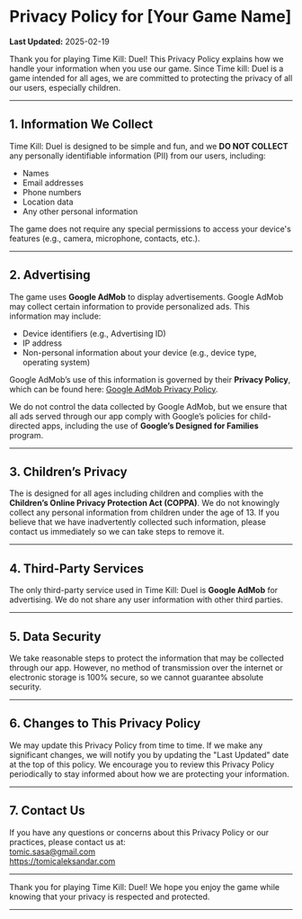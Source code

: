 # Privacy Policy for [Your Game Name]

**Last Updated:** 2025-02-19

Thank you for playing Time Kill: Duel! This Privacy Policy explains how we handle your information when you use our game. Since Time kill: Duel is a game intended for all ages, we are committed to protecting the privacy of all our users, especially children.

---

## 1. Information We Collect
Time Kill: Duel is designed to be simple and fun, and we **DO NOT COLLECT** any personally identifiable information (PII) from our users, including:
- Names
- Email addresses
- Phone numbers
- Location data
- Any other personal information

The game does not require any special permissions to access your device's features (e.g., camera, microphone, contacts, etc.).

---

## 2. Advertising
The game uses **Google AdMob** to display advertisements. Google AdMob may collect certain information to provide personalized ads. This information may include:
- Device identifiers (e.g., Advertising ID)
- IP address
- Non-personal information about your device (e.g., device type, operating system)

Google AdMob’s use of this information is governed by their **Privacy Policy**, which can be found here: [Google AdMob Privacy Policy](https://policies.google.com/privacy).

We do not control the data collected by Google AdMob, but we ensure that all ads served through our app comply with Google’s policies for child-directed apps, including the use of **Google’s Designed for Families** program.

---

## 3. Children’s Privacy
The is designed for all ages including children and complies with the **Children’s Online Privacy Protection Act (COPPA)**. We do not knowingly collect any personal information from children under the age of 13. If you believe that we have inadvertently collected such information, please contact us immediately so we can take steps to remove it.

---

## 4. Third-Party Services
The only third-party service used in Time Kill: Duel is **Google AdMob** for advertising. We do not share any user information with other third parties.

---

## 5. Data Security
We take reasonable steps to protect the information that may be collected through our app. However, no method of transmission over the internet or electronic storage is 100% secure, so we cannot guarantee absolute security.

---

## 6. Changes to This Privacy Policy
We may update this Privacy Policy from time to time. If we make any significant changes, we will notify you by updating the "Last Updated" date at the top of this policy. We encourage you to review this Privacy Policy periodically to stay informed about how we are protecting your information.

---

## 7. Contact Us
If you have any questions or concerns about this Privacy Policy or our practices, please contact us at:  
tomic.sasa@gmail.com  
https://tomicaleksandar.com

---

Thank you for playing Time Kill: Duel! We hope you enjoy the game while knowing that your privacy is respected and protected.

---
